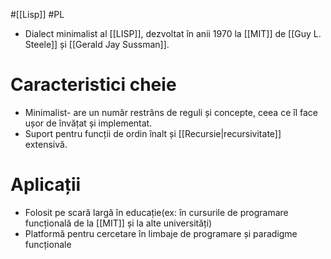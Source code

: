 #[[Lisp]] #PL 
- Dialect minimalist al [[LISP]], dezvoltat în anii 1970 la [[MIT]] de [[Guy L. Steele]] și [[Gerald Jay Sussman]]. 
# Caracteristici cheie
- Minimalist- are un număr restrâns de reguli și concepte, ceea ce îl face ușor de învățat și implementat.
- Suport pentru funcții de ordin înalt și [[Recursie|recursivitate]] extensivă.
# Aplicații
- Folosit pe scară largă în educație(ex: în cursurile de programare funcțională de la [[MIT]] și la alte universități)
- Platformă pentru cercetare în limbaje de programare și paradigme funcționale